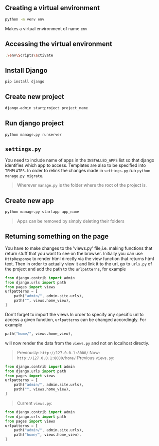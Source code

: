 ## Creating a virtual environment
```bash
python -m venv env
```
Makes a virtual environment of name `env`
## Accessing the virtual environment
```bash
.\env\Scripts\activate
```
## Install Django
```bash
pip install django
```
## Create new project
```bash
django-admin startproject project_name
```
## Run django project
```bash
python manage.py runserver
```
## `settings.py`
You need to include name of apps in the `INSTALLED_APPS` list so that django identifies which app to access.
Templates are also to be specified into `TEMPLATES`.
In order to relink the changes made in `settings.py` run `python manage.py migrate`.
> Wherever `manage.py` is the folder where the root of the project is.
## Create new app
```bash
python manage.py startapp app_name
```
> Apps can be removed by simply deleting their folders
## Returning something on the page
You have to make changes to the 'views.py' file,i.e. making functions that return stuff that you want to see on the browser.
Initially you can use `HttpResponse` to render html directly via the view function that returns html text. Then in order to actually view it and link it to the url, go to `urls.py` of the project and add the path to the `urlpatterns`, for example
```python
from django.contrib import admin
from django.urls import path
from pages import views
urlpatterns = [
    path("admin/", admin.site.urls),
    path("", views.home_view),
]
```
Don't forget to import the views
In order to specify any specific url to access a given function, `urlpatterns` can be changed accordingly. For example
```python
path("home/", views.home_view),
```
will now render the data from the `views.py` and not on localhost directly.
>Previously: `http://127.0.0.1:8000/`
>Now: `http://127.0.0.1:8000/home/`
>Previous `views.py`:
```python
from django.contrib import admin
from django.urls import path
from pages import views
urlpatterns = [
    path("admin/", admin.site.urls),
    path("", views.home_view),
]
```
>Current `views.py`:
```python
from django.contrib import admin
from django.urls import path
from pages import views
urlpatterns = [
    path("admin/", admin.site.urls),
    path("home/", views.home_view),
]
```
